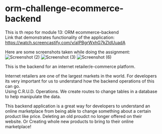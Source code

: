# orm-challenge-ecommerce-backend
This is th repo for module 13: ORM ecommerce-backend\
Link that demonstrates functionality of the application:\
https://watch.screencastify.com/v/aIPBgrWxhG7kZIdUuadA

Here are some screenshots taken while doing the assignment:\
![Screenshot (2)](https://user-images.githubusercontent.com/90879288/152717378-c2a47000-14ba-43d3-8c0c-bae16d0a26ef.png)
![Screenshot (3)](https://user-images.githubusercontent.com/90879288/152717402-f7d6326c-1e33-4113-8fed-422c19453629.png)
![Screenshot (6)](https://user-images.githubusercontent.com/90879288/152717423-63dd1123-7065-4dc0-af57-e99dd602dd84.png)

This is the backend for an internet retailer/e-commerce platform.

Internet retailers are one of the largest markets in the world. For developers its very important for us to understand how the backend operations of this can go.\
Using C.R.U.D. Operations. We create routes to change tables in a database to help manipulate the data.

This backend application is a great way for developers to understand an online marketplace from being able to change something about a certain product like price. Deleting an old proudct no longer offered on their website. Or Creating whole new products to bring to their online marketplace!

